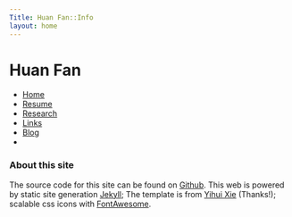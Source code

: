 ```yaml
---
Title: Huan Fan::Info
layout: home
---
```

  
  <h1 class="sitename">Huan Fan</h1>
  <ul class="nav pills">
  <li><a href="/"><i class="fa fa-home fa-fw"></i> Home</a></li>
  <li><a href="resume.html" title="Curriculumn Vitae"><i class="fa fa-book fa-fw"></i> Resume</a></li>
  <li><a href="research.html" title="Research"><i class="fa fa-flask fa-fw"></i> Research</a></li>
  <li><a href="links.html" title="Useful links"><i class="fa fa-suitcase fa-fw"></i> Links</a></li>
  <li><a href="/en/"><i class="fa fa-sitemap fa-fw"></i> Blog</a></li>
  <li class="active"><a href="README.html"><i class="fa fa-info-circle fa-fw"></i> </a></li>
</ul>

### About this site

The source code for this site can be found on [Github](https://github.com/fanhuan/fanhuan.github.io). This web is powered by static site generation [Jekyll](http://jekyllrb.com); The template is from [Yihui Xie](http://yihui.name) (Thanks!); scalable css icons with [FontAwesome](http://fontawesome.io/). 



